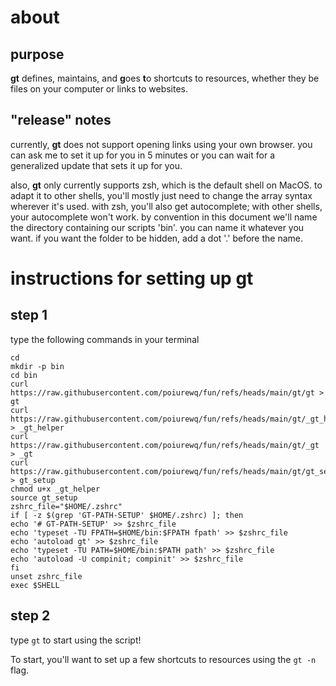 # about

## purpose
**gt** defines, maintains, and **g**oes **t**o shortcuts to resources, whether they be files on your computer or links to websites. 

## "release" notes
currently, **gt** does not support opening links using your own browser. you can ask me to set it up for you in 5 minutes or you can wait for a generalized update that sets it up for you.

also, **gt** only currently supports zsh, which is the default shell on MacOS. to adapt it to other shells, you'll mostly just need to change the array syntax wherever it's used. with zsh, you'll also get autocomplete; with other shells, your autocomplete won't work. by convention in this document we'll name the directory containing our scripts 'bin'. you can name it whatever you want. if you want the folder to be hidden, add a dot '.' before the name.

# instructions for setting up gt

## step 1
type the following commands in your terminal

```
cd
mkdir -p bin
cd bin
curl https://raw.githubusercontent.com/poiurewq/fun/refs/heads/main/gt/gt > gt
curl https://raw.githubusercontent.com/poiurewq/fun/refs/heads/main/gt/_gt_helper > _gt_helper
curl https://raw.githubusercontent.com/poiurewq/fun/refs/heads/main/gt/_gt > _gt
curl https://raw.githubusercontent.com/poiurewq/fun/refs/heads/main/gt/gt_setup > gt_setup
chmod u+x _gt_helper
source gt_setup
zshrc_file="$HOME/.zshrc"
if [ -z $(grep 'GT-PATH-SETUP' $HOME/.zshrc) ]; then
echo '# GT-PATH-SETUP' >> $zshrc_file
echo 'typeset -TU FPATH=$HOME/bin:$FPATH fpath' >> $zshrc_file
echo 'autoload gt' >> $zshrc_file
echo 'typeset -TU PATH=$HOME/bin:$PATH path' >> $zshrc_file
echo 'autoload -U compinit; compinit' >> $zshrc_file
fi
unset zshrc_file
exec $SHELL
```

## step 2
type `gt` to start using the script!

To start, you'll want to set up a few shortcuts to resources using the `gt -n` flag.
